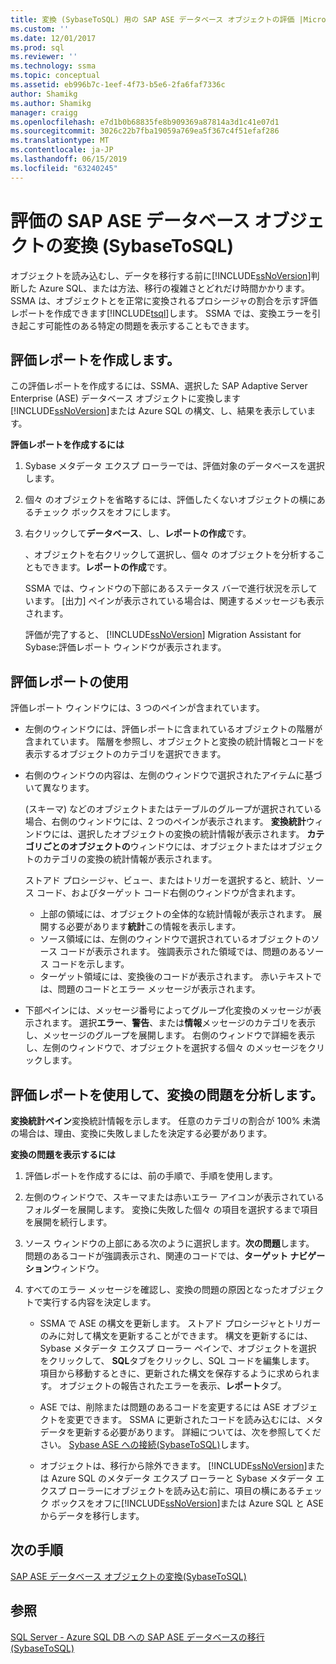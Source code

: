 ```yaml
---
title: 変換 (SybaseToSQL) 用の SAP ASE データベース オブジェクトの評価 |Microsoft Docs
ms.custom: ''
ms.date: 12/01/2017
ms.prod: sql
ms.reviewer: ''
ms.technology: ssma
ms.topic: conceptual
ms.assetid: eb996b7c-1eef-4f73-b5e6-2fa6faf7336c
author: Shamikg
ms.author: Shamikg
manager: craigg
ms.openlocfilehash: e7d1b0b68835fe8b909369a87814a3d1c41e07d1
ms.sourcegitcommit: 3026c22b7fba19059a769ea5f367c4f51efaf286
ms.translationtype: MT
ms.contentlocale: ja-JP
ms.lasthandoff: 06/15/2019
ms.locfileid: "63240245"
---
```

# <a name="assessing-sap-ase-database-objects-for-conversion-sybasetosql"></a>評価の SAP ASE データベース オブジェクトの変換 (SybaseToSQL)
オブジェクトを読み込むし、データを移行する前に[!INCLUDE[ssNoVersion](../../includes/ssnoversion-md.md)]判断した Azure SQL、または方法、移行の複雑さとどれだけ時間かかります。 SSMA は、オブジェクトとを正常に変換されるプロシージャの割合を示す評価レポートを作成できます[!INCLUDE[tsql](../../includes/tsql-md.md)]します。 SSMA では、変換エラーを引き起こす可能性のある特定の問題を表示することもできます。  
  
## <a name="create-assessment-reports"></a>評価レポートを作成します。  
この評価レポートを作成するには、SSMA、選択した SAP Adaptive Server Enterprise (ASE) データベース オブジェクトに変換します[!INCLUDE[ssNoVersion](../../includes/ssnoversion-md.md)]または Azure SQL の構文、し、結果を表示しています。  
  
**評価レポートを作成するには**  
  
1.  Sybase メタデータ エクスプ ローラーでは、評価対象のデータベースを選択します。  
  
2.  個々 のオブジェクトを省略するには、評価したくないオブジェクトの横にあるチェック ボックスをオフにします。  
  
3.  右クリックして**データベース**、し、**レポートの作成**です。  
  
    、オブジェクトを右クリックして選択し、個々 のオブジェクトを分析することもできます。**レポートの作成**です。  
  
    SSMA では、ウィンドウの下部にあるステータス バーで進行状況を示しています。 [出力] ペインが表示されている場合は、関連するメッセージも表示されます。  
  
    評価が完了すると、 [!INCLUDE[ssNoVersion](../../includes/ssnoversion-md.md)] Migration Assistant for Sybase:評価レポート ウィンドウが表示されます。  
  
## <a name="use-assessment-reports"></a>評価レポートの使用  
評価レポート ウィンドウには、3 つのペインが含まれています。  
  
-   左側のウィンドウには、評価レポートに含まれているオブジェクトの階層が含まれています。 階層を参照し、オブジェクトと変換の統計情報とコードを表示するオブジェクトのカテゴリを選択できます。  
  
-   右側のウィンドウの内容は、左側のウィンドウで選択されたアイテムに基づいて異なります。  
  
    (スキーマ) などのオブジェクトまたはテーブルのグループが選択されている場合、右側のウィンドウには、2 つのペインが表示されます。 **変換統計**ウィンドウには、選択したオブジェクトの変換の統計情報が表示されます。 **カテゴリごとのオブジェクトの**ウィンドウには、オブジェクトまたはオブジェクトのカテゴリの変換の統計情報が表示されます。  
  
    ストアド プロシージャ、ビュー、またはトリガーを選択すると、統計、ソース コード、およびターゲット コード右側のウィンドウが含まれます。  
  
    -   上部の領域には、オブジェクトの全体的な統計情報が表示されます。 展開する必要があります**統計**この情報を表示します。 
    -   ソース領域には、左側のウィンドウで選択されているオブジェクトのソース コードが表示されます。 強調表示された領域では、問題のあるソース コードを示します。  
    -   ターゲット領域には、変換後のコードが表示されます。 赤いテキストでは、問題のコードとエラー メッセージが表示されます。  
  
-   下部ペインには、メッセージ番号によってグループ化変換のメッセージが表示されます。 選択**エラー**、**警告**、または**情報**メッセージのカテゴリを表示し、メッセージのグループを展開します。 右側のウィンドウで詳細を表示し、左側のウィンドウで、オブジェクトを選択する個々 のメッセージをクリックします。  
  
## <a name="analyze-conversion-problems-by-using-the-assessment-report"></a>評価レポートを使用して、変換の問題を分析します。  
**変換統計ペイン**変換統計情報を示します。 任意のカテゴリの割合が 100% 未満の場合は、理由、変換に失敗しましたを決定する必要があります。  
  
**変換の問題を表示するには**  
  
1.  評価レポートを作成するには、前の手順で、手順を使用します。  
  
2.  左側のウィンドウで、スキーマまたは赤いエラー アイコンが表示されているフォルダーを展開します。 変換に失敗した個々 の項目を選択するまで項目を展開を続行します。  
  
3.  ソース ウィンドウの上部にある次のように選択します。**次の問題**します。  
    問題のあるコードが強調表示され、関連のコードでは、**ターゲット ナビゲーション**ウィンドウ。  
  
4.  すべてのエラー メッセージを確認し、変換の問題の原因となったオブジェクトで実行する内容を決定します。  
  
    -   SSMA で ASE の構文を更新します。 ストアド プロシージャとトリガーのみに対して構文を更新することができます。 構文を更新するには、Sybase メタデータ エクスプ ローラー ペインで、オブジェクトを選択 をクリックして、 **SQL**タブをクリックし、SQL コードを編集します。 項目から移動するときに、更新された構文を保存するように求められます。 オブジェクトの報告されたエラーを表示、**レポート**タブ。  
  
    -   ASE では、削除または問題のあるコードを変更するには ASE オブジェクトを変更できます。 SSMA に更新されたコードを読み込むには、メタデータを更新する必要があります。 詳細については、次を参照してください。 [Sybase ASE への接続&#40;SybaseToSQL&#41;](../../ssma/sybase/connecting-to-sybase-ase-sybasetosql.md)します。  
  
    -   オブジェクトは、移行から除外できます。 [!INCLUDE[ssNoVersion](../../includes/ssnoversion-md.md)]または Azure SQL のメタデータ エクスプ ローラーと Sybase メタデータ エクスプ ローラーにオブジェクトを読み込む前に、項目の横にあるチェック ボックスをオフに[!INCLUDE[ssNoVersion](../../includes/ssnoversion-md.md)]または Azure SQL と ASE からデータを移行します。
  
## <a name="next-steps"></a>次の手順  
[SAP ASE データベース オブジェクトの変換&#40;SybaseToSQL&#41;](../../ssma/sybase/converting-sybase-ase-database-objects-sybasetosql.md)  
  
## <a name="see-also"></a>参照  
[SQL Server - Azure SQL DB への SAP ASE データベースの移行&#40;SybaseToSQL&#41;](../../ssma/sybase/migrating-sybase-ase-databases-to-sql-server-azure-sql-db-sybasetosql.md)  
  
